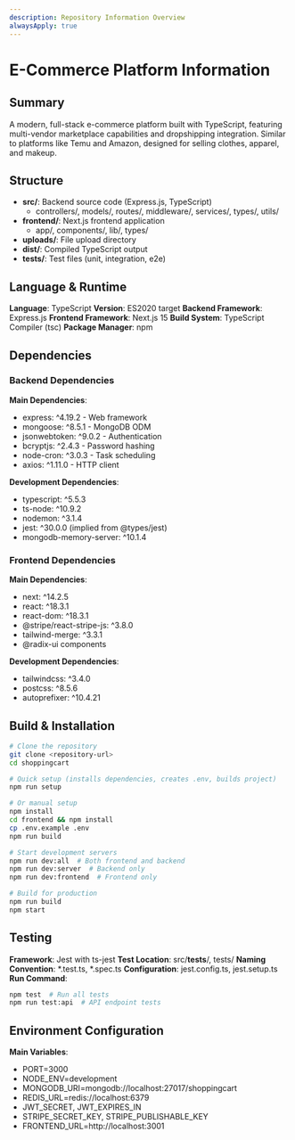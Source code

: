 ```yaml
---
description: Repository Information Overview
alwaysApply: true
---
```


# E-Commerce Platform Information

## Summary
A modern, full-stack e-commerce platform built with TypeScript, featuring multi-vendor marketplace capabilities and dropshipping integration. Similar to platforms like Temu and Amazon, designed for selling clothes, apparel, and makeup.

## Structure
- **src/**: Backend source code (Express.js, TypeScript)
  - controllers/, models/, routes/, middleware/, services/, types/, utils/
- **frontend/**: Next.js frontend application
  - app/, components/, lib/, types/
- **uploads/**: File upload directory
- **dist/**: Compiled TypeScript output
- **tests/**: Test files (unit, integration, e2e)

## Language & Runtime
**Language**: TypeScript
**Version**: ES2020 target
**Backend Framework**: Express.js
**Frontend Framework**: Next.js 15
**Build System**: TypeScript Compiler (tsc)
**Package Manager**: npm

## Dependencies

### Backend Dependencies
**Main Dependencies**:
- express: ^4.19.2 - Web framework
- mongoose: ^8.5.1 - MongoDB ODM
- jsonwebtoken: ^9.0.2 - Authentication
- bcryptjs: ^2.4.3 - Password hashing
- node-cron: ^3.0.3 - Task scheduling
- axios: ^1.11.0 - HTTP client

**Development Dependencies**:
- typescript: ^5.5.3
- ts-node: ^10.9.2
- nodemon: ^3.1.4
- jest: ^30.0.0 (implied from @types/jest)
- mongodb-memory-server: ^10.1.4

### Frontend Dependencies
**Main Dependencies**:
- next: ^14.2.5
- react: ^18.3.1
- react-dom: ^18.3.1
- @stripe/react-stripe-js: ^3.8.0
- tailwind-merge: ^3.3.1
- @radix-ui components

**Development Dependencies**:
- tailwindcss: ^3.4.0
- postcss: ^8.5.6
- autoprefixer: ^10.4.21

## Build & Installation
```bash
# Clone the repository
git clone <repository-url>
cd shoppingcart

# Quick setup (installs dependencies, creates .env, builds project)
npm run setup

# Or manual setup
npm install
cd frontend && npm install
cp .env.example .env
npm run build

# Start development servers
npm run dev:all  # Both frontend and backend
npm run dev:server  # Backend only
npm run dev:frontend  # Frontend only

# Build for production
npm run build
npm start
```

## Testing
**Framework**: Jest with ts-jest
**Test Location**: src/__tests__/, tests/
**Naming Convention**: *.test.ts, *.spec.ts
**Configuration**: jest.config.ts, jest.setup.ts
**Run Command**:
```bash
npm test  # Run all tests
npm run test:api  # API endpoint tests
```

## Environment Configuration
**Main Variables**:
- PORT=3000
- NODE_ENV=development
- MONGODB_URI=mongodb://localhost:27017/shoppingcart
- REDIS_URL=redis://localhost:6379
- JWT_SECRET, JWT_EXPIRES_IN
- STRIPE_SECRET_KEY, STRIPE_PUBLISHABLE_KEY
- FRONTEND_URL=http://localhost:3001